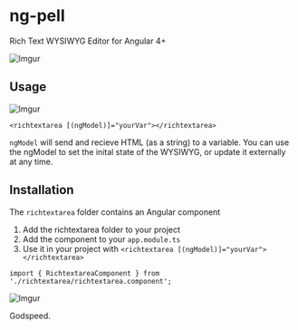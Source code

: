 # ng-pell
Rich Text WYSIWYG Editor for Angular 4+

![Imgur](http://i.imgur.com/77MWAjO.png)

## Usage

![Imgur](http://i.imgur.com/7ebtm9l.png)

```
<richtextarea [(ngModel)]="yourVar"></richtextarea>
```

`ngModel` will send and recieve HTML (as a string) to a variable.
You can use the ngModel to set the inital state of the WYSIWYG, or update it externally at any time.

## Installation 

The `richtextarea` folder contains an Angular component

1. Add the richtextarea folder to your project
2. Add the component to your `app.module.ts`
3. Use it in your project with `<richtextarea [(ngModel)]="yourVar"></richtextarea>`

```
import { RichtextareaComponent } from './richtextarea/richtextarea.component';
```

![Imgur](http://i.imgur.com/MDZJ1wl.png)



Godspeed.
  
